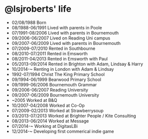 @lsjroberts' life
===============

- 02/08/1988 Born
- 08/1988-06/1991 Lived with parents in Poole
- 07/1991-08/2006 Lived with parents in Bournemouth
- 09/2006-06/2007 Lived on Reading Uni campus
- 09/2007-06/2009 Lived with parents in Bournemouth
- 07/2009-07/2010 Rented in Southbourne
- 08/2010-07/2011 Rented in Emsworth
- 08/2011-04/2013 Rented in Emsworth with Paul
- 05/2013-09/2014 Rented in Brighton with Adam, Lindsay & Harry
- 10/2014-~ Renting in London with Adam & Lindsay
- 1992-07/1994 Christ The King Primary School
- 09/1994-06/1999 Bearwood Primary School
- 09/1999-06/2006 Bournemouth Grammar
- 09/2006-06/2007 Reading University
- 09/2007-06/2009 Bournemouth University
- ~2005 Worked at B&Q
- 10/2007-04/2008 Worked at Co-Op
- 07/2009-02/2013 Worked at Strawberrysoup
- 03/2013-07/2013 Worked at Brighter People / Kite Consulting
- 08/2013-06/2014 Worked at Message
- 07/2014-~ Working at DigitasLBi
- 12/2014-~ Developing first commerical indie game